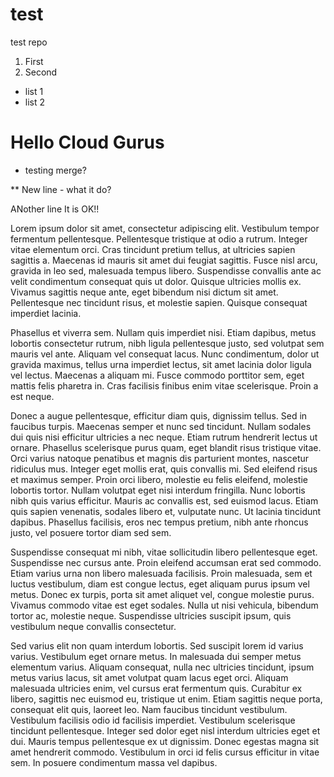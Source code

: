 # test
test repo
1. First
2. Second

- list 1
- list 2


# Hello Cloud Gurus


* testing merge?

** New line - what it do?

ANother line It is OK!!

Lorem ipsum dolor sit amet, consectetur adipiscing elit. Vestibulum tempor fermentum pellentesque. Pellentesque tristique at odio a rutrum. Integer vitae elementum orci. Cras tincidunt pretium tellus, at ultricies sapien sagittis a. Maecenas id mauris sit amet dui feugiat sagittis. Fusce nisl arcu, gravida in leo sed, malesuada tempus libero. Suspendisse convallis ante ac velit condimentum consequat quis ut dolor. Quisque ultricies mollis ex. Vivamus sagittis neque ante, eget bibendum nisi dictum sit amet. Pellentesque nec tincidunt risus, et molestie sapien. Quisque consequat imperdiet lacinia.

Phasellus et viverra sem. Nullam quis imperdiet nisi. Etiam dapibus, metus lobortis consectetur rutrum, nibh ligula pellentesque justo, sed volutpat sem mauris vel ante. Aliquam vel consequat lacus. Nunc condimentum, dolor ut gravida maximus, tellus urna imperdiet lectus, sit amet lacinia dolor ligula vel lectus. Maecenas a aliquam mi. Fusce commodo porttitor sem, eget mattis felis pharetra in. Cras facilisis finibus enim vitae scelerisque. Proin a est neque.

Donec a augue pellentesque, efficitur diam quis, dignissim tellus. Sed in faucibus turpis. Maecenas semper et nunc sed tincidunt. Nullam sodales dui quis nisi efficitur ultricies a nec neque. Etiam rutrum hendrerit lectus ut ornare. Phasellus scelerisque purus quam, eget blandit risus tristique vitae. Orci varius natoque penatibus et magnis dis parturient montes, nascetur ridiculus mus. Integer eget mollis erat, quis convallis mi. Sed eleifend risus et maximus semper. Proin orci libero, molestie eu felis eleifend, molestie lobortis tortor. Nullam volutpat eget nisi interdum fringilla. Nunc lobortis nibh quis varius efficitur. Mauris ac convallis est, sed euismod lacus. Etiam quis sapien venenatis, sodales libero et, vulputate nunc. Ut lacinia tincidunt dapibus. Phasellus facilisis, eros nec tempus pretium, nibh ante rhoncus justo, vel posuere tortor diam sed sem.

Suspendisse consequat mi nibh, vitae sollicitudin libero pellentesque eget. Suspendisse nec cursus ante. Proin eleifend accumsan erat sed commodo. Etiam varius urna non libero malesuada facilisis. Proin malesuada, sem et luctus vestibulum, diam est congue lectus, eget aliquam purus ipsum vel metus. Donec ex turpis, porta sit amet aliquet vel, congue molestie purus. Vivamus commodo vitae est eget sodales. Nulla ut nisi vehicula, bibendum tortor ac, molestie neque. Suspendisse ultricies suscipit ipsum, quis vestibulum neque convallis consectetur.

Sed varius elit non quam interdum lobortis. Sed suscipit lorem id varius varius. Vestibulum eget ornare metus. In malesuada dui semper metus elementum varius. Aliquam consequat, nulla nec ultricies tincidunt, ipsum metus varius lacus, sit amet volutpat quam lacus eget orci. Aliquam malesuada ultricies enim, vel cursus erat fermentum quis. Curabitur ex libero, sagittis nec euismod eu, tristique ut enim. Etiam sagittis neque porta, consequat elit quis, laoreet leo. Nam faucibus tincidunt vestibulum. Vestibulum facilisis odio id facilisis imperdiet. Vestibulum scelerisque tincidunt pellentesque. Integer sed dolor eget nisl interdum ultricies eget et dui. Mauris tempus pellentesque ex ut dignissim. Donec egestas magna sit amet hendrerit commodo. Vestibulum in orci id felis cursus efficitur in vitae sem. In posuere condimentum massa vel dapibus.

